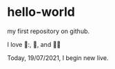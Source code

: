 # hello-world

my first repository on github.

I love 👧:, 🍕, and 👯‍♀️

Today, 19/07/2021, I begin new live.
